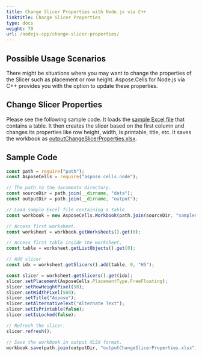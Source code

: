 ```yaml
---
title: Change Slicer Properties with Node.js via C++
linktitle: Change Slicer Properties
type: docs
weight: 70
url: /nodejs-cpp/change-slicer-properties/
---
```


## **Possible Usage Scenarios**

There might be situations where you may want to change the properties of the Slicer such as placement or row height. Aspose.Cells for Node.js via C++ provides you with the option to update these properties.

## **Change Slicer Properties**

Please see the following sample code. It loads the [sample Excel file](sampleCreateSlicerToExcelTable.xlsx) that contains a table. It then creates the slicer based on the first column and changes its properties like row height, width, is printable, title, etc. It saves the workbook as [outputChangeSlicerProperties.xlsx](outputChangeSlicerProperties.xlsx).

## **Sample Code**

```javascript
const path = require("path");
const AsposeCells = require("aspose.cells.node");

// The path to the documents directory.
const sourceDir = path.join(__dirname, "data");
const outputDir = path.join(__dirname, "output");

// Load sample Excel file containing a table.
const workbook = new AsposeCells.Workbook(path.join(sourceDir, "sampleCreateSlicerToExcelTable.xlsx"));

// Access first worksheet.
const worksheet = workbook.getWorksheets().get(0);

// Access first table inside the worksheet.
const table = worksheet.getListObjects().get(0);

// Add slicer
const idx = worksheet.getSlicers().add(table, 0, "H5");

const slicer = worksheet.getSlicers().get(idx);
slicer.setPlacement(AsposeCells.PlacementType.FreeFloating);
slicer.setRowHeightPixel(50);
slicer.setWidthPixel(500);
slicer.setTitle("Aspose");
slicer.setAlternativeText("Alternate Text");
slicer.setIsPrintable(false);
slicer.setIsLocked(false);

// Refresh the slicer.
slicer.refresh();

// Save the workbook in output XLSX format.
workbook.save(path.join(outputDir, "outputChangeSlicerProperties.xlsx"), AsposeCells.SaveFormat.Xlsx);
```
